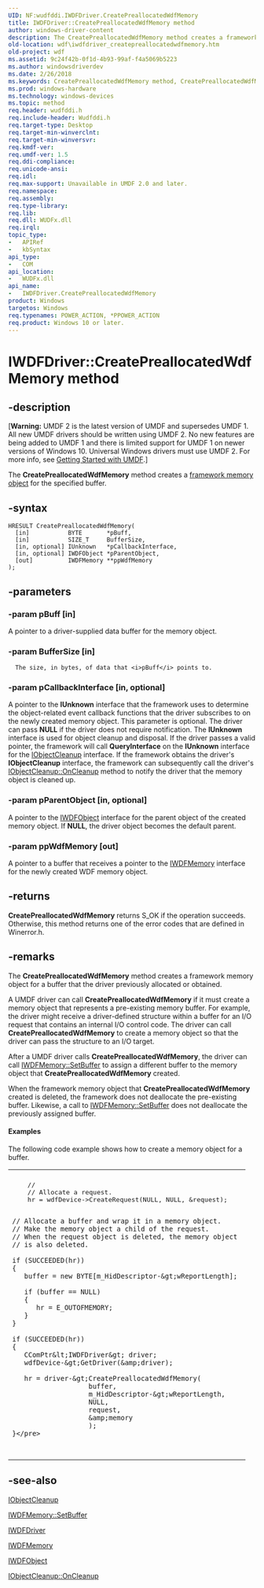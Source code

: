 ```yaml
---
UID: NF:wudfddi.IWDFDriver.CreatePreallocatedWdfMemory
title: IWDFDriver::CreatePreallocatedWdfMemory method
author: windows-driver-content
description: The CreatePreallocatedWdfMemory method creates a framework memory object for the specified buffer.
old-location: wdf\iwdfdriver_createpreallocatedwdfmemory.htm
old-project: wdf
ms.assetid: 9c24f42b-0f1d-4b93-99af-f4a5069b5223
ms.author: windowsdriverdev
ms.date: 2/26/2018
ms.keywords: CreatePreallocatedWdfMemory method, CreatePreallocatedWdfMemory method, IWDFDriver interface, CreatePreallocatedWdfMemory,IWDFDriver.CreatePreallocatedWdfMemory, IWDFDriver, IWDFDriver interface, CreatePreallocatedWdfMemory method, IWDFDriver::CreatePreallocatedWdfMemory, UMDFDriverObjectRef_273a5206-8415-4251-88e8-6f20c29f50e2.xml, umdf.iwdfdriver_createpreallocatedwdfmemory, wdf.iwdfdriver_createpreallocatedwdfmemory, wudfddi/IWDFDriver::CreatePreallocatedWdfMemory
ms.prod: windows-hardware
ms.technology: windows-devices
ms.topic: method
req.header: wudfddi.h
req.include-header: Wudfddi.h
req.target-type: Desktop
req.target-min-winverclnt: 
req.target-min-winversvr: 
req.kmdf-ver: 
req.umdf-ver: 1.5
req.ddi-compliance: 
req.unicode-ansi: 
req.idl: 
req.max-support: Unavailable in UMDF 2.0 and later.
req.namespace: 
req.assembly: 
req.type-library: 
req.lib: 
req.dll: WUDFx.dll
req.irql: 
topic_type:
-	APIRef
-	kbSyntax
api_type:
-	COM
api_location:
-	WUDFx.dll
api_name:
-	IWDFDriver.CreatePreallocatedWdfMemory
product: Windows
targetos: Windows
req.typenames: POWER_ACTION, *PPOWER_ACTION
req.product: Windows 10 or later.
---
```


# IWDFDriver::CreatePreallocatedWdfMemory method


## -description


<p class="CCE_Message">[<b>Warning:</b> UMDF 2 is the latest version of UMDF and supersedes UMDF 1.  All new UMDF drivers should be written using UMDF 2.  No new features are being added to UMDF 1 and there is limited support for UMDF 1 on newer versions of Windows 10.  Universal Windows drivers must use UMDF 2.  For more info, see <a href="https://docs.microsoft.com/en-us/windows-hardware/drivers/wdf/getting-started-with-umdf-version-2">Getting Started with UMDF</a>.]

The <b>CreatePreallocatedWdfMemory</b> method creates a <a href="https://msdn.microsoft.com/b5f7bb8b-115a-4536-9857-b7229ae2ec99">framework memory object</a> for the specified buffer.


## -syntax


````
HRESULT CreatePreallocatedWdfMemory(
  [in]           BYTE       *pBuff,
  [in]           SIZE_T     BufferSize,
  [in, optional] IUnknown   *pCallbackInterface,
  [in, optional] IWDFObject *pParentObject,
  [out]          IWDFMemory **ppWdfMemory
);
````


## -parameters




### -param pBuff [in]

A pointer to a driver-supplied data buffer for the memory object.


### -param BufferSize [in]


      The size, in bytes, of data that <i>pBuff</i> points to.
     


### -param pCallbackInterface [in, optional]

A pointer to the <b>IUnknown</b> interface that the framework uses to determine the object-related event callback functions that the driver subscribes to on the newly created memory object. This parameter is optional. The driver can pass <b>NULL</b> if the driver does not require notification. The <b>IUnknown</b> interface is used for object cleanup and disposal. If the driver passes a valid pointer, the framework will call <b>QueryInterface</b> on the <b>IUnknown</b> interface for the <a href="..\wudfddi\nn-wudfddi-iobjectcleanup.md">IObjectCleanup</a> interface. If the framework obtains the driver's <b>IObjectCleanup</b> interface, the framework can subsequently call the driver's <a href="https://msdn.microsoft.com/library/windows/hardware/ff556760">IObjectCleanup::OnCleanup</a> method to notify the driver that the memory object is cleaned up. 


### -param pParentObject [in, optional]

A pointer to the <a href="..\wudfddi\nn-wudfddi-iwdfobject.md">IWDFObject</a> interface for the parent object of the created memory object. If <b>NULL</b>, the driver object becomes the default parent. 


### -param ppWdfMemory [out]

A pointer to a buffer that receives a pointer to the <a href="..\wudfddi\nn-wudfddi-iwdfmemory.md">IWDFMemory</a> interface for the newly created WDF memory object.


## -returns



<b>CreatePreallocatedWdfMemory</b> returns S_OK if the operation succeeds. Otherwise, this method returns one of the error codes that are defined in Winerror.h.




## -remarks



The <b>CreatePreallocatedWdfMemory</b> method creates a framework memory object for a buffer that the driver previously allocated or obtained. 

A UMDF driver can call <b>CreatePreallocatedWdfMemory</b> if it must create a memory object that represents a pre-existing memory buffer. For example, the driver might receive a driver-defined structure within a buffer for an I/O request that contains an internal I/O control code. The driver can call <b>CreatePreallocatedWdfMemory</b> to create a memory object so that the driver can pass the structure to an I/O target. 

After a UMDF driver calls <b>CreatePreallocatedWdfMemory</b>, the driver can call <a href="https://msdn.microsoft.com/library/windows/hardware/ff560162">IWDFMemory::SetBuffer</a> to assign a different buffer to the memory object that <b>CreatePreallocatedWdfMemory</b> created. 

When the framework memory object that <b>CreatePreallocatedWdfMemory</b> created is deleted, the framework does not deallocate the pre-existing buffer. Likewise, a call to <a href="https://msdn.microsoft.com/library/windows/hardware/ff560162">IWDFMemory::SetBuffer</a> does not deallocate the previously assigned buffer.


#### Examples

The following code example shows how to create a memory object for a buffer.

<div class="code"><span codelanguage=""><table>
<tr>
<th></th>
</tr>
<tr>
<td>
<pre>    //
    // Allocate a request.
    hr = wdfDevice-&gt;CreateRequest(NULL, NULL, &amp;request);

    // Allocate a buffer and wrap it in a memory object. 
    // Make the memory object a child of the request. 
    // When the request object is deleted, the memory object 
    // is also deleted. 

    if (SUCCEEDED(hr))
    {
       buffer = new BYTE[m_HidDescriptor-&gt;wReportLength];

       if (buffer == NULL)
       {
          hr = E_OUTOFMEMORY;
       }
    }

    if (SUCCEEDED(hr))
    {
       CComPtr&lt;IWDFDriver&gt; driver;
       wdfDevice-&gt;GetDriver(&amp;driver);

       hr = driver-&gt;CreatePreallocatedWdfMemory(
                       buffer,
                       m_HidDescriptor-&gt;wReportLength,
                       NULL,
                       request,
                       &amp;memory
                       );
    }</pre>
</td>
</tr>
</table></span></div>



## -see-also

<a href="..\wudfddi\nn-wudfddi-iobjectcleanup.md">IObjectCleanup</a>



<a href="https://msdn.microsoft.com/library/windows/hardware/ff560162">IWDFMemory::SetBuffer</a>



<a href="..\wudfddi\nn-wudfddi-iwdfdriver.md">IWDFDriver</a>



<a href="..\wudfddi\nn-wudfddi-iwdfmemory.md">IWDFMemory</a>



<a href="..\wudfddi\nn-wudfddi-iwdfobject.md">IWDFObject</a>



<a href="https://msdn.microsoft.com/library/windows/hardware/ff556760">IObjectCleanup::OnCleanup</a>



 

 


